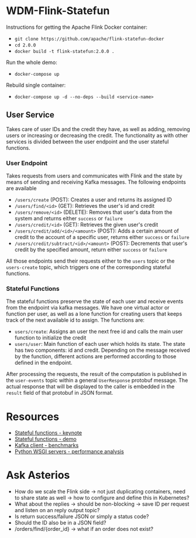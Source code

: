 # WDM-Flink-Statefun
Instructions for getting the Apache Flink Docker container:
* `git clone https://github.com/apache/flink-statefun-docker`
* `cd 2.0.0`
* `docker build -t flink-statefun:2.0.0 .`

Run the whole demo:
* `docker-compose up`

Rebuild single container:
* `docker-compose up -d --no-deps --build <service-name>`



## User Service

Takes care of user IDs and the credit they have, as well as adding, removing users or increasing or decreasing the credit. The functionality as with other services is divided between the user endpoint and the user stateful functions.

### User Endpoint

Takes requests from users and communicates with Flink and the state by means of sending and receiving Kafka messages. The following endpoints are available

- `/users/create` (POST): Creates a user and returns its assigned ID
- `/users/find/<id>` (GET): Retrieves the user's id and credit
- `/users/remove/<id>` (DELETE): Removes that user's data from the system and returns  either `success`  or `failure`
- `/users/credit/<id>` (GET): Retrieves the given user's credit
- `/users/credit/add/<id>/<amount>` (POST): Adds a certain amount of credit to the account of a specific user, returns either `success`  or `failure`
- `/users/credit/subtract/<id>/<amount>` (POST): Decrements that user's credit by the specified amount, return either `success`  or `failure`

All those endpoints send their requests either to the `users` topic or the `users-create` topic, which triggers one of the corresponding stateful functions.

### Stateful Functions

The stateful functions preserve the state of each user and receive events from the endpoint via kafka messages. We have one virtual actor or function per user, as well as a lone function for creating users that keeps track of the next available id to assign. The functions are:

- `users/create`: Assigns an user the next free id and calls the main user function to initialize the credit
- `users/user`: Main function of each user which holds its state. The state has two components: id and credit. Depending on the message received by the function, different actions are performed according to those defined in the endpoint.

After processing the requests, the result of the computation is published in the `user-events` topic within a general `UserResponse` protobuf message. The actual response that will be displayed to the caller is embedded in the `result` field of that protobuf in JSON format.

# Resources
- [Stateful functions - keynote](https://www.youtube.com/watch?v=NF0hXZfUyqE&feature=youtu.be)
- [Stateful functions - demo](https://www.youtube.com/watch?v=tuSylBadNSo)
- [Kafka client - benchmarks](https://activisiongamescience.github.io/2016/06/15/Kafka-Client-Benchmarking/)
- [Python WSGI servers - performance analysis](https://www.appdynamics.com/blog/engineering/a-performance-analysis-of-python-wsgi-servers-part-2/)

# Ask Asterios

* How do we scale the Flink side -> not just duplicating containers, need to share state as well -> how to configure and define this in Kubernetes?
* What about the replies -> should be non-blocking -> save ID per request and listen on an reply output topic?
* Is return success/failure JSON or simply a status code?
* Should the ID also be in a JSON field?
* /orders/find/{order_id} -> what if an order does not exist?
